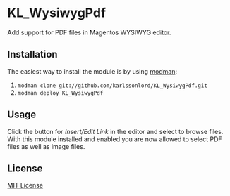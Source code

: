 # KL_WysiwygPdf

Add support for PDF files in Magentos WYSIWYG editor.

## Installation

The easiest way to install the module is by using [modman](https://github.com/colinmollenhour/modman):

1. `modman clone git://github.com/karlssonlord/KL_WysiwygPdf.git`
2. `modman deploy KL_WysiwygPdf`

## Usage

Click the button for _Insert/Edit Link_ in the editor and select to browse files. With this module installed and enabled you are now allowed to select PDF files as well as image files.

## License

[MIT License](http://choosealicense.com/licenses/mit/)
